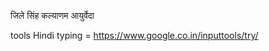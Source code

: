जिले सिंह कल्याणम  आयुर्वेदा 









tools 
Hindi typing = https://www.google.co.in/inputtools/try/

